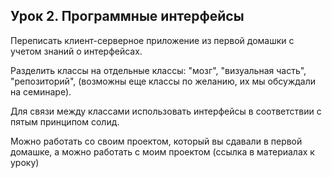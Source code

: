 ## Урок 2. Программные интерфейсы

 Переписать клиент-серверное приложение из первой домашки с учетом знаний о интерфейсах. 
 
 Разделить классы на отдельные классы: "мозг", "визуальная часть", "репозиторий", (возможны еще классы по желанию, их мы обсуждали на семинаре). 
 
 Для связи между классами использовать интерфейсы в соответствии с пятым принципом солид. 
 
 Можно работать со своим проектом, который вы сдавали в первой домашке, а можно работать с моим проектом (ссылка в материалах к уроку)